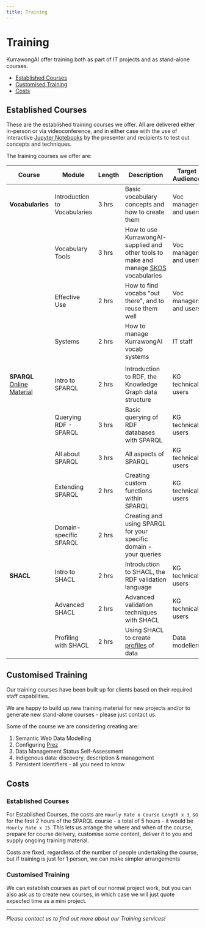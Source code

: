 ```yaml
---
title: Training
---
```

# Training

KurrawongAI offer training both as part of IT projects and as stand-alone courses. 

* [Established Courses](#established-courses)
* [Customised Training](#customised-training)
* [Costs](#costs)

## Established Courses

These are the established training courses we offer. All are delivered either in-person or via videoconference, and in either case with the use of interactive [Jupyter Notebooks](https://en.wikipedia.org/wiki/Project_Jupyter) by the presenter and recipients to test out concepts and techniques.

The training courses we offer are:

| **Course**                                                                           | **Module**                   | **Length** | **Description**                                                                                                               | **Target Audience**    |
|--------------------------------------------------------------------------------------|------------------------------|------------|-------------------------------------------------------------------------------------------------------------------------------|------------------------|
| **Vocabularies**                                                                     | Introduction to Vocabularies | 3 hrs      | Basic vocabulary concepts and how to create them                                                                              | Voc managers and users |
|                                                                                      | Vocabulary Tools             | 3 hrs      | How to use KurrawongAI-supplied and other tools to make and manage [SKOS](https://www.w3.org/TR/skos-reference/) vocabularies | Voc managers and users |
|                                                                                      | Effective Use                | 2 hrs      | How to find vocabs "out there", and to reuse them well                                                                        | Voc managers and users |
|                                                                                      | Systems                      | 2 hrs      | How to manage KurrawongAI vocab systems                                                                                       | IT staff               | IT staff |
|                                                                                      |                              |            |                                                                                                                               |                        |
| **SPARQL**<br />[Online Material](https://github.com/Kurrawong/sparql-training-live) | Intro to SPARQL              | 2 hrs      | Introduction to RDF, the Knowledge Graph data structure                                                                       | KG technical users     |
|                                                                                      | Querying RDF - SPARQL        | 3 hrs      | Basic querying of RDF databases with SPARQL                                                                                   | KG technical users     |
|                                                                                      | All about SPARQL             | 3 hrs      | All aspects of SPARQL                                                                                                         | KG technical users     |
|                                                                                      | Extending SPARQL             | 2 hrs      | Creating custom functions within SPARQL                                                                                       | KG technical users     |
|                                                                                      | Domain-specific SPARQL       | 2 hrs      | Creating and using SPARQL for your specific domain - your queries                                                             |                        |
| **SHACL**                                                                            | Intro to SHACL               | 2 hrs      | Introduction to SHACL, the RDF validation language                                                                            | KG technical users     |
|                                                                                      | Advanced SHACL               | 2 hrs      | Advanced validation techniques with SHACL                                                                                     | KG technical users     |
|                                                                                      | Profiling with SHACL         | 2 hrs      | Using SHACL to create [profiles](https://www.w3.org/TR/dx-prof/#definitions) of data                                          | Data modellers         |


## Customised Training

Our training courses have been built up for clients based on their required staff capabilities. 

We are happy to build up new training material for new projects and/or to generate new stand-alone courses - please just contact us.

Some of the course we are considering creating are:

1. Semantic Web Data Modelling
2. Configuring [Prez](/products/prez)
3. Data Management Status Self-Assessment
4. Indigenous data: discovery, description & management
5. Persistent Identifiers - all you need to know

## Costs

### Established Courses

For Established Courses, the costs are `Hourly Rate x Course Length x 3`, so for the first 2 hours of the SPARQL course - a total of 5 hours - it would be `Hourly Rate x 15`. This lets us arrange the where and when of the course, prepare for course delivery, customise some content, deliver it to you and supply ongoing training material.

Costs are fixed, regardless of the number of people undertaking the course, but if training is just for 1 person, we can make simpler arrangements

### Customised Training

We can establish courses as part of our normal project work, but you can also ask us to create new courses, in which case we will just quote expected time as a mini project.

---

_Please contact us to find out more about our Training services!_